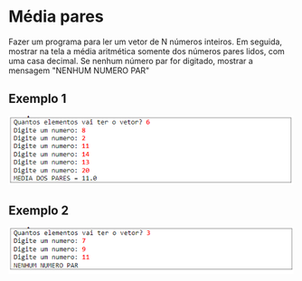 # Média pares

Fazer um programa para ler um vetor de N números inteiros. Em seguida, mostrar na tela a média aritmética somente dos números pares lidos, com uma casa decimal. Se nenhum número par for digitado, mostrar a mensagem "NENHUM NUMERO PAR"

## Exemplo 1

![Exemplo](../../imagens/img14.png)

## Exemplo 2

![Exemplo](../../imagens/img15.png)

